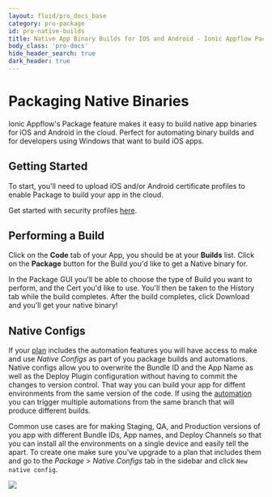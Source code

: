 ```yaml
---
layout: fluid/pro_docs_base
category: pro-package
id: pro-native-builds
title: Native App Binary Builds for IOS and Android - Ionic Appflow Packages
body_class: 'pro-docs'
hide_header_search: true
dark_header: true
---
```


# Packaging Native Binaries

Ionic Appflow's Package feature makes it easy to build native app binaries for iOS and Android in the cloud. Perfect for automating binary builds and for developers using Windows that want to build iOS apps.

## Getting Started

To start, you'll need to upload iOS and/or Android certificate profiles to enable Package to build your app in the cloud.

Get started with security profiles [here](/docs/pro/package/profiles.html).

## Performing a Build

Click on the **Code** tab of your App, you should be at your **Builds** list. Click on the **Package** button for the Build you'd like to get a Native binary for.

In the Package GUI you'll be able to choose the type of Build you want to perform, and the Cert you'd like to use. You'll then be taken to the History tab while the build completes. After the build completes, click Download and you'll get your native binary!

## Native Configs

If your [plan](/pricing) includes the automation features you will have access to make and use *Native Configs* as part of
you package builds and automations. Native configs allow you to overwrite the Bundle ID and the App Name as well as the
Deploy Plugin configuration without having to commit the changes to version control. That way you can build your app for
diffent environments from the same version of the code. If using the [automation](/docs/appflow/automation) you can
trigger multiple automations from the same branch that will produce different builds.

Common use cases are for making Staging, QA, and Production versions of you app with different Bundle IDs, App names, and
Deploy Channels so that you can install all the environments on a single device and easily tell the apart. To create
one make sure you've upgrade to a plan that includes them and go to the *Package* > *Native Configs* tab in the sidebar
and click `New native config`.

<img src="/docs/v3/img/pro/ss-native-configs.png" class="browser" />
